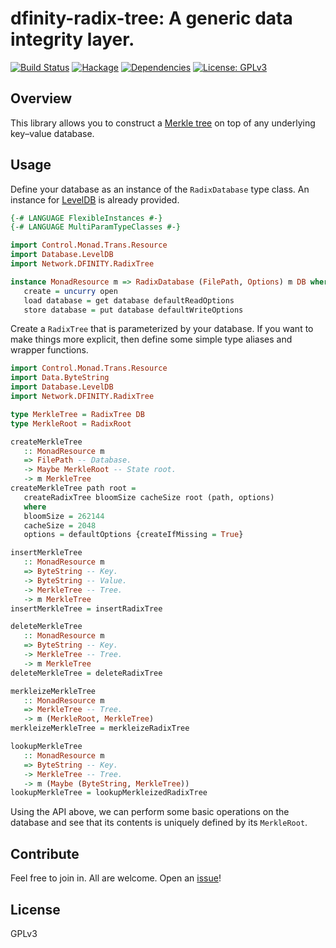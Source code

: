 # dfinity-radix-tree: A generic data integrity layer.
[![Build Status](https://travis-ci.org/dfinity-lab/hs-radix-tree.svg?branch=master)](https://travis-ci.org/dfinity-lab/hs-radix-tree)
[![Hackage](https://img.shields.io/hackage/v/dfinity-radix-tree.svg)](https://hackage.haskell.org/package/dfinity-radix-tree)
[![Dependencies](https://img.shields.io/hackage-deps/v/dfinity-radix-tree.svg)](http://packdeps.haskellers.com/feed?needle=dfinity-radix-tree)
[![License: GPLv3](https://img.shields.io/badge/License-GPLv3-blue.svg)](https://www.gnu.org/licenses/gpl-3.0)

## Overview
This library allows you to construct a [Merkle tree](https://en.wikipedia.org/wiki/Merkle_tree) on top of any underlying key–value database.

## Usage
Define your database as an instance of the `RadixDatabase` type class. An instance for [LevelDB](http://hackage.haskell.org/package/leveldb-haskell) is already provided.
```haskell
{-# LANGUAGE FlexibleInstances #-}
{-# LANGUAGE MultiParamTypeClasses #-}

import Control.Monad.Trans.Resource
import Database.LevelDB
import Network.DFINITY.RadixTree

instance MonadResource m => RadixDatabase (FilePath, Options) m DB where
   create = uncurry open
   load database = get database defaultReadOptions
   store database = put database defaultWriteOptions
```
Create a `RadixTree` that is parameterized by your database. If you want to make things more explicit, then define some simple type aliases and wrapper functions.
```haskell
import Control.Monad.Trans.Resource
import Data.ByteString
import Database.LevelDB
import Network.DFINITY.RadixTree

type MerkleTree = RadixTree DB
type MerkleRoot = RadixRoot

createMerkleTree
   :: MonadResource m
   => FilePath -- Database.
   -> Maybe MerkleRoot -- State root.
   -> m MerkleTree
createMerkleTree path root =
   createRadixTree bloomSize cacheSize root (path, options)
   where
   bloomSize = 262144
   cacheSize = 2048
   options = defaultOptions {createIfMissing = True}

insertMerkleTree
   :: MonadResource m
   => ByteString -- Key.
   -> ByteString -- Value.
   -> MerkleTree -- Tree.
   -> m MerkleTree
insertMerkleTree = insertRadixTree

deleteMerkleTree
   :: MonadResource m
   => ByteString -- Key.
   -> MerkleTree -- Tree.
   -> m MerkleTree
deleteMerkleTree = deleteRadixTree

merkleizeMerkleTree
   :: MonadResource m
   => MerkleTree -- Tree.
   -> m (MerkleRoot, MerkleTree)
merkleizeMerkleTree = merkleizeRadixTree

lookupMerkleTree
   :: MonadResource m
   => ByteString -- Key.
   -> MerkleTree -- Tree.
   -> m (Maybe (ByteString, MerkleTree))
lookupMerkleTree = lookupMerkleizedRadixTree
```
Using the API above, we can perform some basic operations on the database and see that its contents is uniquely defined by its `MerkleRoot`.

## Contribute

Feel free to join in. All are welcome. Open an [issue](https://github.com/dfinity-lab/hs-radix-tree/issues)!

## License

GPLv3
